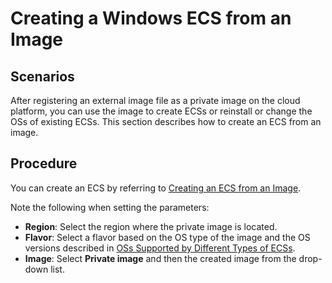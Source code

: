 # Creating a Windows ECS from an Image<a name="EN-US_TOPIC_0030713188"></a>

## Scenarios<a name="section17191143145412"></a>

After registering an external image file as a private image on the cloud platform, you can use the image to create ECSs or reinstall or change the OSs of existing ECSs. This section describes how to create an ECS from an image.

## Procedure<a name="section328511235510"></a>

You can create an ECS by referring to  [Creating an ECS from an Image](creating-an-ecs-from-an-image.md).

Note the following when setting the parameters:

-   **Region**: Select the region where the private image is located.
-   **Flavor**: Select a flavor based on the OS type of the image and the OS versions described in  [OSs Supported by Different Types of ECSs](oss-supported-by-different-types-of-ecss.md).
-   **Image**: Select  **Private image**  and then the created image from the drop-down list.

